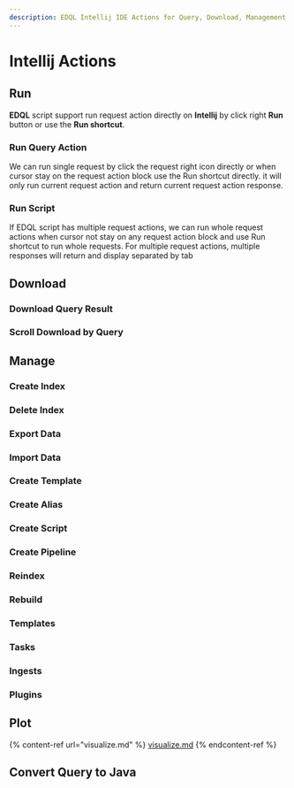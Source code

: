 ```yaml
---
description: EDQL Intellij IDE Actions for Query, Download, Management or Convertor
---
```


# Intellij Actions

## Run

**EDQL** script support run request action directly on **Intellij** by click right **Run** button or use the **Run shortcut**.

### Run Query Action

We can run single request by click the request right icon directly or when cursor stay on the request action block use the Run shortcut directly. it will only run current request action and return current request action response.

### Run Script

If EDQL script has multiple request actions, we can run whole request actions when cursor not stay on any request action block and use Run shortcut to run whole requests. For multiple request actions, multiple responses will return and display separated by tab

## Download

### Download Query Result

### Scroll Download by Query



## Manage

### Create Index

### Delete Index

### Export Data

### Import Data

### Create Template

### Create Alias

### Create Script

### Create Pipeline

### Reindex

### Rebuild

### Templates

### Tasks

### Ingests

### Plugins

## Plot

{% content-ref url="visualize.md" %}
[visualize.md](visualize.md)
{% endcontent-ref %}

## Convert Query to Java
